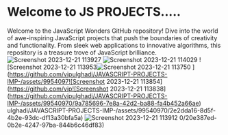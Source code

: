 # Welcome to JS PROJECTS.....

Welcome to the JavaScript Wonders GitHub repository! Dive into the world of awe-inspiring JavaScript projects that push the boundaries of creativity and functionality. From sleek web applications to innovative algorithms, this repository is a treasure trove of JavaScript brilliance.
![Screenshot 2023-12-21 113927](https://github.com/vipulghadi/JAVASCRIPT-PROJECTS-IMP-/assets/99540970/32692685-c6c5-4510-abd4-b5858abeab8f)
![Screenshot 2023-12-21 114029](https://github.com/vipulghadi/JAVASCRIPT-PROJECTS-IMP-/assets/99540970/e0eef9eb-0ade-4c7b-add7-6d89e8a931b8)
![Screenshot 2023-12-21 113953![Screenshot 2023-12-21 113750](https://github.com/vipulghadi/JAVASCRIPT-PROJECTS-IMP-/assets/99540970/fd936664-7644-4d1e-8152-4734d2548672)
](https://github.com/vipulghadi/JAVASCRIPT-PROJECTS-IMP-/assets/9954097![Screenshot 2023-12-21 113854](https://github.com/vip![Screenshot 2023-12-21 113838](https://github.com/vipulghadi/JAVASCRIPT-PROJECTS-IMP-/assets/99540970/9a785696-7e8a-42d2-ba88-fa4b452a66ae)
ulghadi/JAVASCRIPT-PROJECTS-IMP-/assets/99540970/2e2dda16-8d5f-4b2e-93dc-df13a30bfa5a)
![Screenshot 2023-12-21 113912](https://github.com/vipulghadi/JAVASCRIPT-PROJECTS-IMP-/assets/99540970/2819697b-2bbd-4903-a68b-4b58ff9fc176)
0/20e387ed-0b2e-4247-97ba-844b6c46df83)
